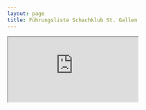 ```yaml
---
layout: page
title: Führungsliste Schachklub St. Gallen
---
```


<iframe class="spielstaerkezahlen" border="0" src="https://adapter.swisschess.ch/schachsport/fl/query-plain.php?Limit=70&amp;From=0&amp;form[Code]=&amp;form[Name]=&amp;form[Vorname]=&amp;form[Ort]=&amp;form[Sektion]=st.%20gallen%20sk&amp;form[Wohnland]=alle&amp;form[Alter]=0&amp;form[Limit]=50&amp;sort=&amp;send">
</iframe>
